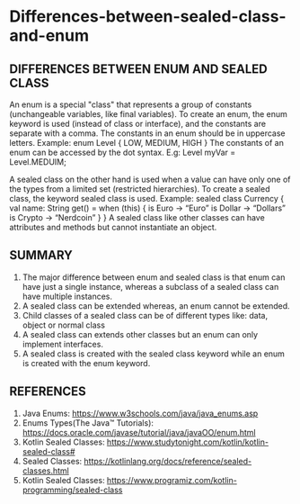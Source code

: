 # Differences-between-sealed-class-and-enum
##  DIFFERENCES BETWEEN ENUM AND SEALED CLASS
An enum is a special "class" that represents a group of constants (unchangeable variables, like final variables).
To create an enum, the enum keyword is used (instead of class or interface), and the constants are separate with a comma. The constants in an enum should be in uppercase letters. 
Example:
	enum Level {
		LOW,
		MEDIUM,
		HIGH
	     }
The constants of an enum can be accessed by the dot syntax. E.g:
Level myVar = Level.MEDUIM;

A sealed class on the other hand is used when a value can have only one of the types from a limited set (restricted hierarchies). To create a sealed class, the keyword sealed class is used.
Example:
	sealed class Currency {
		val name: String
		get() = when (this) {
		 	is Euro -> “Euro”
			is Dollar  -> “Dollars”
			is Crypto -> “Nerdcoin”
		}
	}
A sealed class like other classes can have attributes and methods but cannot instantiate an object.
## SUMMARY
1.	The major difference between enum and sealed class is that enum can have just a single instance, whereas a subclass of a sealed class can have multiple instances.
2.	A sealed class can be extended whereas, an enum cannot be extended.
3.	Child classes of a sealed class can be of different types like: data, object or normal class
4.	A sealed class can extends other classes but an enum can only implement interfaces.
5.	A sealed class is created with the sealed class keyword while an enum is created with the enum keyword.  

## REFERENCES
1.	Java Enums: https://www.w3schools.com/java/java_enums.asp
2.	Enums Types(The Java™ Tutorials): https://docs.oracle.com/javase/tutorial/java/javaOO/enum.html
3.	Kotlin Sealed Classes: https://www.studytonight.com/kotlin/kotlin-sealed-class#
4.	Sealed Classes: https://kotlinlang.org/docs/reference/sealed-classes.html
5.	Kotlin Sealed Classes: https://www.programiz.com/kotlin-programming/sealed-class
 
